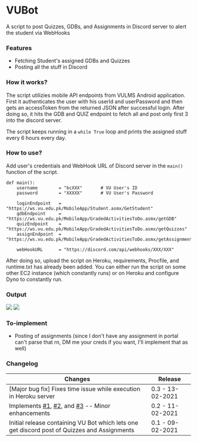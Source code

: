 # VUBot
A script to post Quizzes, GDBs, and Assignments in Discord server to alert the student via WebHooks

### Features
- Fetching Student's assigned GDBs and Quizzes
- Posting all the stuff in Discord

### How it works?
<p>The script utilizies mobile API endpoints from VULMS Android application. First it authenticates the user with his userId and userPassword and then gets an accessToken from the returned JSON after successful login. After doing so, it hits the GDB and QUIZ endpoint to fetch all and post only first 3 into the discord server. 
    
The script keeps running in a `while True` loop and prints the assigned stuff every 6 hours every day.</p>

### How to use?
Add user's credentials and WebHook URL of Discord server in the `main()` function of the script. 

```python3
def main():
    username        = "bcXXX"       # VU User's ID
    password        = "XXXXX"       # VU User's Password

    loginEndpoint   = "https://ws.vu.edu.pk/MobileApp/Student.asmx/GetStudent"
    gdbEndpoint     = "https://ws.vu.edu.pk/MobileApp/GradedActivitiesToDo.asmx/getGDB"
    quizEndpoint    = "https://ws.vu.edu.pk/MobileApp/GradedActivitiesToDo.asmx/getQuizzes"
    assignEndpoint  = "https://ws.vu.edu.pk/MobileApp/GradedActivitiesToDo.asmx/getAssignments"

    webHookURL      = "https://discord.com/api/webhooks/XXX/XXX"
```

After doing so, upload the script on Heroku, requirements, Procfile, and runtime.txt has already been added. You can either run the script on some other EC2 instance (which constantly runs) or on Heroku and configure Dyno to constantly run. 

### Output

<img src="https://i.imgur.com/AKfRaDJ.png">

<img src="https://i.imgur.com/HdwlM6t.png">

### To-implement
- Posting of assignments (since I don't have any assignment in portal can't parse that rn, DM me your creds if you want, I'll implement that as well)

### Changelog
| Changes                                                                                                   | Release                                             
| --------------------------------------------------------------------------------------------------------- | --------------------------------------------------- 
| [Major bug fix] Fixes time issue while execution in Heroku server | 0.3 - 13-02-2021
| Implements [#1](https://github.com/Anon-Exploiter/VUBot/issues/1), [#2](https://github.com/Anon-Exploiter/VUBot/issues/2), and [#3](https://github.com/Anon-Exploiter/VUBot/issues/3) -- Minor enhancements                                                           | 0.2 - 11-02-2021                                    
| Initial release containing VU Bot which lets one get discord post of Quizzes and Assignments              | 0.1 - 09-02-2021                                    

